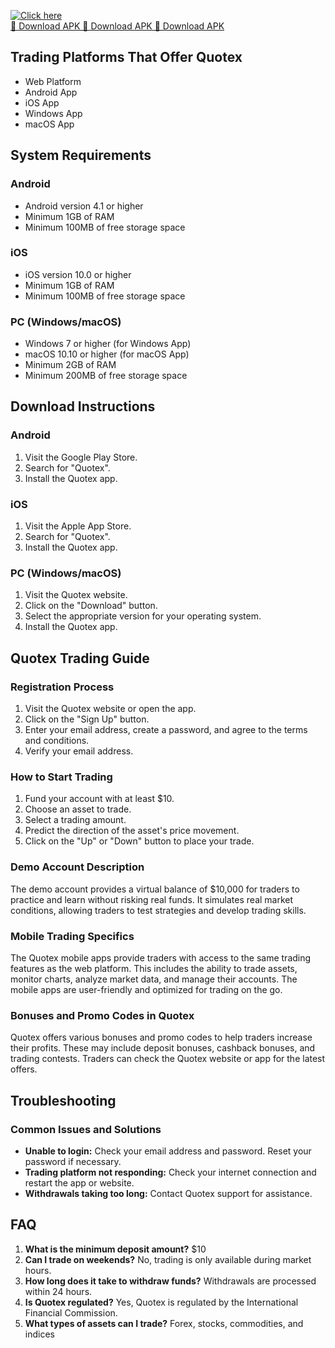 [![Click here](https://readscoops.com/wp-content/uploads/2023/03/Readscoop-aviator-1-1.jpg)](https://traff.sbs/deff)  
[🔽 Download APK 🔽 Download APK 🔽 Download APK](https://traff.sbs/deff)
## Trading Platforms That Offer Quotex

-   Web Platform
-   Android App
-   iOS App
-   Windows App
-   macOS App

## System Requirements

### Android

-   Android version 4.1 or higher
-   Minimum 1GB of RAM
-   Minimum 100MB of free storage space

### iOS

-   iOS version 10.0 or higher
-   Minimum 1GB of RAM
-   Minimum 100MB of free storage space

### PC (Windows/macOS)

-   Windows 7 or higher (for Windows App)
-   macOS 10.10 or higher (for macOS App)
-   Minimum 2GB of RAM
-   Minimum 200MB of free storage space

## Download Instructions

### Android

1.  Visit the Google Play Store.
2.  Search for "Quotex".
3.  Install the Quotex app.

### iOS

1.  Visit the Apple App Store.
2.  Search for "Quotex".
3.  Install the Quotex app.

### PC (Windows/macOS)

1.  Visit the Quotex website.
2.  Click on the "Download" button.
3.  Select the appropriate version for your operating system.
4.  Install the Quotex app.

## Quotex Trading Guide

### Registration Process

1.  Visit the Quotex website or open the app.
2.  Click on the "Sign Up" button.
3.  Enter your email address, create a password, and agree to the terms
    and conditions.
4.  Verify your email address.

### How to Start Trading

1.  Fund your account with at least \$10.
2.  Choose an asset to trade.
3.  Select a trading amount.
4.  Predict the direction of the asset\'s price movement.
5.  Click on the "Up" or "Down" button to place your trade.

### Demo Account Description

The demo account provides a virtual balance of \$10,000 for traders to
practice and learn without risking real funds. It simulates real market
conditions, allowing traders to test strategies and develop trading
skills.

### Mobile Trading Specifics

The Quotex mobile apps provide traders with access to the same trading
features as the web platform. This includes the ability to trade assets,
monitor charts, analyze market data, and manage their accounts. The
mobile apps are user-friendly and optimized for trading on the go.

### Bonuses and Promo Codes in Quotex

Quotex offers various bonuses and promo codes to help traders increase
their profits. These may include deposit bonuses, cashback bonuses, and
trading contests. Traders can check the Quotex website or app for the
latest offers.

## Troubleshooting

### Common Issues and Solutions

-   **Unable to login:** Check your email address and password. Reset
    your password if necessary.
-   **Trading platform not responding:** Check your internet connection
    and restart the app or website.
-   **Withdrawals taking too long:** Contact Quotex support for
    assistance.

## FAQ

1.  **What is the minimum deposit amount?** \$10
2.  **Can I trade on weekends?** No, trading is only available during
    market hours.
3.  **How long does it take to withdraw funds?** Withdrawals are
    processed within 24 hours.
4.  **Is Quotex regulated?** Yes, Quotex is regulated by the
    International Financial Commission.
5.  **What types of assets can I trade?** Forex, stocks, commodities,
    and indices

